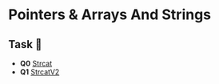 # Pointers & Arrays And Strings

## Task :page_with_curl:
* **Q0** [Strcat](./0-strcat.c)
* **Q1** [StrcatV2](./1-strcat.c)

